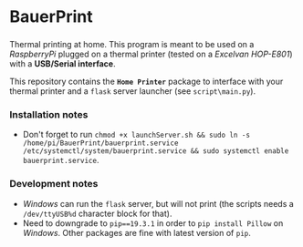 # BauerPrint

###
Thermal printing at home. This program is meant to be used on a _RaspberryPi_ plugged on a thermal printer (tested on a _Excelvan HOP-E801_) with a **USB/Serial interface**.

This repository contains the **`Home Printer`** package to interface with your thermal printer and a `flask` server launcher (see `script\main.py`).

### Installation notes
- Don't forget to run `chmod +x launchServer.sh && sudo ln -s /home/pi/BauerPrint/bauerprint.service /etc/systemctl/system/bauerprint.service && sudo systemctl enable bauerprint.service`.

### Development notes

- _Windows_ can run the `flask` server, but will not print (the scripts needs a `/dev/ttyUSB%d` character block for that). 
- Need to downgrade to `pip==19.3.1` in order to `pip install Pillow` on _Windows_. Other packages are fine with latest version of `pip`.